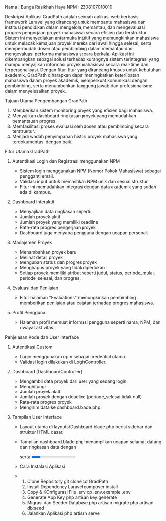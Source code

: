 Nama : Bunga Rasikhah Haya
NPM : 2308107010010

Deskripsi Aplikasi
GradPath adalah sebuah aplikasi web berbasis framework Laravel yang dirancang untuk membantu mahasiswa dan institusi pendidikan dalam mengelola, memantau, dan mengevaluasi progres pengerjaan proyek mahasiswa secara efisien dan terstruktur. Sistem ini menyediakan antarmuka intuitif yang memungkinkan mahasiswa untuk melacak kemajuan proyek mereka dari awal hingga selesai, serta mempermudah dosen atau pembimbing dalam memantau dan mengevaluasi performa mahasiswa secara berkala.
Aplikasi ini dikembangkan sebagai solusi terhadap kurangnya sistem terintegrasi yang mampu menyajikan informasi proyek mahasiswa secara real-time dan terpersonalisasi. Dengan fitur-fitur yang dirancang khusus untuk kebutuhan akademik, GradPath diharapkan dapat meningkatkan keterlibatan mahasiswa dalam proyek akademik, memperkuat komunikasi dengan pembimbing, serta menumbuhkan tanggung jawab dan profesionalisme dalam menyelesaikan proyek.

Tujuan Utama Pengembangan GradPath
1. Memberikan sistem monitoring proyek yang efisien bagi mahasiswa.
2. Menyajikan dashboard ringkasan proyek yang memudahkan pemantauan progres.
3. Memfasilitasi proses evaluasi oleh dosen atau pembimbing secara terstruktur.
4. Menjadi wadah penyimpanan histori proyek mahasiswa yang terdokumentasi dengan baik.

Fitur Utama GradPath
1. Autentikasi Login dan Registrasi menggunakan NPM
    - Sistem login menggunakan NPM (Nomor Pokok Mahasiswa) sebagai pengganti email.
    - Validasi input untuk memastikan NPM unik dan sesuai struktur.
    - Fitur ini memudahkan integrasi dengan data akademik yang sudah ada di kampus.

2. Dashboard Interaktif
    - Menyajikan data ringkasan seperti:
    - Jumlah proyek aktif
    - Jumlah proyek yang memiliki deadline
    - Rata-rata progres pengerjaan proyek
    - Dashboard juga menyapa pengguna dengan ucapan personal.

3. Manajemen Proyek
    - Menambahkan proyek baru
    - Melihat detail proyek
    - Mengubah status dan progres proyek
    - Menghapus proyek yang tidak diperlukan
    - Setiap proyek memiliki atribut seperti judul, status, periode_mulai, periode_selesai, dan progres.

4. Evaluasi dan Penilaian
    - Fitur halaman "Evaluations" memungkinkan pembimbing memberikan penilaian atau catatan terhadap progres mahasiswa.

5. Profil Pengguna
    - Halaman profil memuat informasi pengguna seperti nama, NPM, dan riwayat aktivitas.

Penjelasan Kode dan User Interface
1. Autentikasi Custom
    - Login menggunakan npm sebagai credential utama.
    - Validasi login dilakukan di LoginController.
      
2.  Dashboard (DashboardController)
    - Mengambil data proyek dari user yang sedang login.
    - Menghitung:
    - Jumlah proyek aktif
    - Jumlah proyek dengan deadline (periode_selesai tidak null)
    - Rata-rata progres proyek
    - Mengirim data ke dashboard.blade.php.
      
3. Tampilan User Interface
   - Layout utama di layouts/Dashboard.blade.php berisi sidebar dan struktur HTML dasar.
   - Tampilan dashboard.blade.php menampilkan ucapan selamat datang dan ringkasan data dengan <div class="card"> serta <progress> bar.
  
   - Cara Instalasi Aplikasi
   - 1. Clone Repository
        git clone <url-repo>
        cd GradPath
     2. Install Dependency Laravel
        composer install
     3. Copy & KOnfigurasi File .env
        cp .env.example .env
     5. Generate App Key
        php artisan key:generate
     6. Migrasi dan Seeder Database
        php artisan migrate
        php artisan db:seed
     7. Jalankan Aplikasi
        php artisan serve
